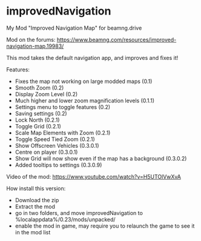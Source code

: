 # improvedNavigation
My Mod "Improved Navigation Map" for beamng.drive

Mod on the forums: https://www.beamng.com/resources/improved-navigation-map.19983/

This mod takes the default navigation app, and improves and fixes it!

Features:
- Fixes the map not working on large modded maps (0.1)
- Smooth Zoom (0.2)
- Display Zoom Level (0.2)
- Much higher and lower zoom magnification levels (0.1.1)
- Settings menu to toggle features (0.2)
- Saving settings (0.2)
- Lock North (0.2.1)
- Toggle Grid (0.2.1)
- Scale Map Elements with Zoom (0.2.1)
- Toggle Speed Tied Zoom (0.2.1)
- Show Offscreen Vehicles (0.3.0.1)
- Centre on player (0.3.0.1)
- Show Grid will now show even if the map has a background (0.3.0.2)
- Added tooltips to settings (0.3.0.9)

Video of the mod:
https://www.youtube.com/watch?v=H5UTOlVwXvA

How install this version:

- Download the zip
- Extract the mod
- go in two folders, and move improvedNavigation to %localappdata%/0.23/mods/unpacked/
- enable the mod in game, may require you to relaunch the game to see it in the mod list
